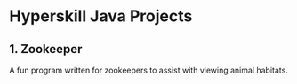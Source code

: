 # Hyperskill Java Projects

## 1. Zookeeper
A fun program written for zookeepers to assist with viewing animal habitats.